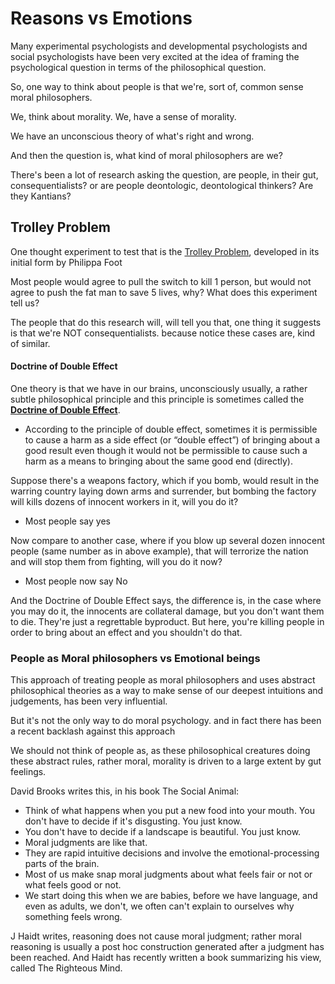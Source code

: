 # Reasons vs Emotions

Many experimental psychologists and developmental psychologists and social psychologists have been very excited at the idea of framing the psychological question in terms of the philosophical question.

So, one way to think about people is that we're, sort of, common sense moral philosophers.

We, think about morality. We, have a sense of morality.

We have an unconscious theory of what's right and wrong.

And then the question is, what kind of moral philosophers are we?

There's been a lot of research asking the question, are people, in their gut, consequentialists? or are people deontologic, deontological thinkers? Are they Kantians?

## Trolley Problem

One thought experiment to test that is the [Trolley Problem](https://neal.fun/absurd-trolley-problems/), developed in its initial form by Philippa Foot

Most people would agree to pull the switch to kill 1 person, but would not agree to push the fat man to save 5 lives, why? What does this experiment tell us?

The people that do this research will, will tell you that, one thing it suggests is that we're NOT consequentialists. because notice these cases are, kind of similar.

#### Doctrine of Double Effect 

One theory is that we have in our brains, unconsciously usually, a rather subtle philosophical principle and this principle is sometimes called the [**Doctrine of Double Effect**](https://plato.stanford.edu/entries/double-effect/).
- According to the principle of double effect, sometimes it is permissible to cause a harm as a side effect (or “double effect”) of bringing about a good result even though it would not be permissible to cause such a harm as a means to bringing about the same good end (directly).


Suppose there's a weapons factory, which if you bomb, would result in the warring country laying down arms and surrender, but bombing the factory will kills dozens of innocent workers in it, will you do it?
- Most people say yes

Now compare to another case, where if you blow up several dozen innocent people (same number as in above example), that will terrorize the nation and will stop them from fighting, will you do it now?
- Most people now say No

And the Doctrine of Double Effect says, the difference is, in the case where you may do it, the innocents are collateral damage, but you don't want them to die. They're just a regrettable byproduct. But here, you're killing people in order to bring about an effect and you shouldn't do that.

### People as Moral philosophers vs Emotional beings 

This approach of treating people as moral philosophers and uses abstract philosophical theories as a way to make sense of our deepest intuitions and judgements, has been very influential.

But it's not the only way to do moral psychology. and in fact there has been a recent backlash against this approach

We should not think of people as, as these philosophical creatures doing these abstract rules, rather moral, morality is driven to a large extent by gut feelings.

David Brooks writes this, in his book The Social Animal: 
- Think of what happens when you put a new food into your mouth. You don't have to decide if it's disgusting. You just know. 
- You don't have to decide if a landscape is beautiful. You just know.
- Moral judgments are like that.
- They are rapid intuitive decisions and involve the emotional-processing parts of the brain. 
- Most of us make snap moral judgments about what feels fair or not or what feels good or not.
- We start doing this when we are babies, before we have language, and even as adults, we don't, we often can't explain to ourselves why something feels wrong.

J Haidt writes, reasoning does not cause moral judgment; rather moral reasoning is usually a post hoc construction generated after a judgment has been reached. And Haidt has recently written a book summarizing his view, called The Righteous Mind.